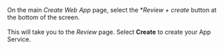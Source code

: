 On the main *Create Web App* page, select the **Review + create* button at the bottom of the screen.<br>
<br>
This will take you to the *Review* page.  Select **Create** to create your App Service.
